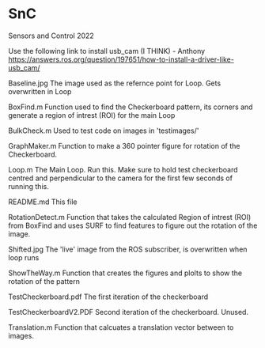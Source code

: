 # SnC
Sensors and Control 2022

Use the following link to install usb_cam (I THINK) - Anthony
https://answers.ros.org/question/197651/how-to-install-a-driver-like-usb_cam/

Baseline.jpg
The image used as the refernce point for Loop. Gets overwritten in Loop

BoxFind.m
Function used to find the Checkerboard pattern, its corners and generate a region of intrest (ROI) for the main Loop

BulkCheck.m
Used to test code on images in 'testimages/'

GraphMaker.m
Function to make a 360 pointer figure for rotation of the Checkerboard.

Loop.m
The Main Loop. Run this. Make sure to hold test checkerboard centred and perpendicular to the camera for the first few seconds of running this.

README.md
This file

RotationDetect.m
Function that takes the calculated Region of intrest (ROI) from BoxFind and uses SURF to find features to figure out the rotation of the image.

Shifted.jpg
The 'live' image from the ROS subscriber, is overwritten when loop runs

ShowTheWay.m
Function that creates the figures and plolts to show the rotation of the pattern

TestCheckerboard.pdf
The first iteration of the checkerboard

TestCheckerboardV2.PDF
Second iteration of the checkerboard. Unused.

Translation.m
Function that calcuates a translation vector between to images. 

